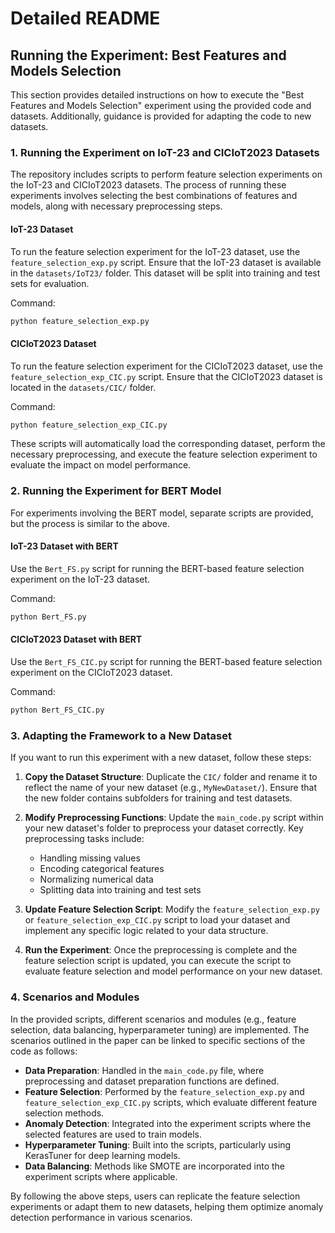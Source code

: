 
# Detailed README

## Running the Experiment: Best Features and Models Selection

This section provides detailed instructions on how to execute the "Best Features and Models Selection" experiment using the provided code and datasets. Additionally, guidance is provided for adapting the code to new datasets.

### 1. Running the Experiment on IoT-23 and CICIoT2023 Datasets

The repository includes scripts to perform feature selection experiments on the IoT-23 and CICIoT2023 datasets. The process of running these experiments involves selecting the best combinations of features and models, along with necessary preprocessing steps.

#### IoT-23 Dataset
To run the feature selection experiment for the IoT-23 dataset, use the `feature_selection_exp.py` script. Ensure that the IoT-23 dataset is available in the `datasets/IoT23/` folder. This dataset will be split into training and test sets for evaluation.

Command:
```bash
python feature_selection_exp.py
```

#### CICIoT2023 Dataset
To run the feature selection experiment for the CICIoT2023 dataset, use the `feature_selection_exp_CIC.py` script. Ensure that the CICIoT2023 dataset is located in the `datasets/CIC/` folder.

Command:
```bash
python feature_selection_exp_CIC.py
```

These scripts will automatically load the corresponding dataset, perform the necessary preprocessing, and execute the feature selection experiment to evaluate the impact on model performance.

### 2. Running the Experiment for BERT Model

For experiments involving the BERT model, separate scripts are provided, but the process is similar to the above.

#### IoT-23 Dataset with BERT
Use the `Bert_FS.py` script for running the BERT-based feature selection experiment on the IoT-23 dataset.

Command:
```bash
python Bert_FS.py
```

#### CICIoT2023 Dataset with BERT
Use the `Bert_FS_CIC.py` script for running the BERT-based feature selection experiment on the CICIoT2023 dataset.

Command:
```bash
python Bert_FS_CIC.py
```

### 3. Adapting the Framework to a New Dataset

If you want to run this experiment with a new dataset, follow these steps:

1. **Copy the Dataset Structure**: Duplicate the `CIC/` folder and rename it to reflect the name of your new dataset (e.g., `MyNewDataset/`). Ensure that the new folder contains subfolders for training and test datasets.

2. **Modify Preprocessing Functions**: Update the `main_code.py` script within your new dataset's folder to preprocess your dataset correctly. Key preprocessing tasks include:
   - Handling missing values
   - Encoding categorical features
   - Normalizing numerical data
   - Splitting data into training and test sets

3. **Update Feature Selection Script**: Modify the `feature_selection_exp.py` or `feature_selection_exp_CIC.py` script to load your dataset and implement any specific logic related to your data structure.

4. **Run the Experiment**: Once the preprocessing is complete and the feature selection script is updated, you can execute the script to evaluate feature selection and model performance on your new dataset.

### 4. Scenarios and Modules
In the provided scripts, different scenarios and modules (e.g., feature selection, data balancing, hyperparameter tuning) are implemented. The scenarios outlined in the paper can be linked to specific sections of the code as follows:

- **Data Preparation**: Handled in the `main_code.py` file, where preprocessing and dataset preparation functions are defined.
- **Feature Selection**: Performed by the `feature_selection_exp.py` and `feature_selection_exp_CIC.py` scripts, which evaluate different feature selection methods.
- **Anomaly Detection**: Integrated into the experiment scripts where the selected features are used to train models.
- **Hyperparameter Tuning**: Built into the scripts, particularly using KerasTuner for deep learning models.
- **Data Balancing**: Methods like SMOTE are incorporated into the experiment scripts where applicable.

By following the above steps, users can replicate the feature selection experiments or adapt them to new datasets, helping them optimize anomaly detection performance in various scenarios.
